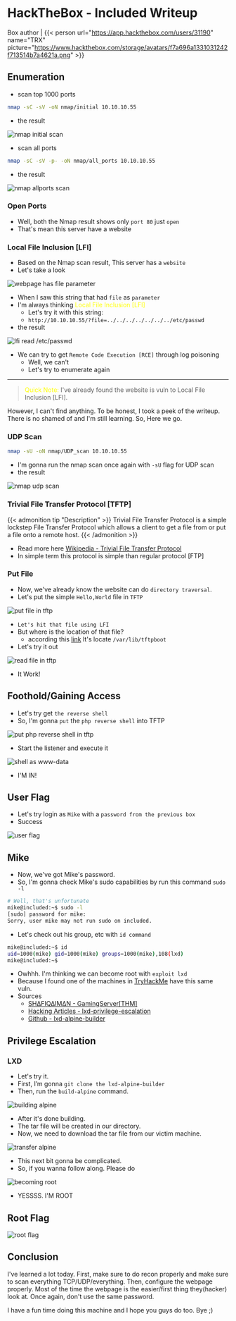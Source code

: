 # HackTheBox - Included Writeup


Box author | {{< person url="https://app.hackthebox.com/users/31190" name="TRX" picture="https://www.hackthebox.com/storage/avatars/f7a696a1331031242f713514b7a4621a.png" >}}

<!--more-->

## Enumeration

- scan top 1000 ports

```bash
nmap -sC -sV -oN nmap/initial 10.10.10.55
```
- the result

![nmap initial scan](nmap_1000.png "nmap initial scan")

- scan all ports

```bash
nmap -sC -sV -p- -oN nmap/all_ports 10.10.10.55
```

- the result

![nmap allports scan](nmap_all_ports.png "nmap allports scan")

### Open Ports
- Well, both the Nmap result shows only `port 80` just `open`
- That's mean this server have a website

### Local File Inclusion [LFI]
- Based on the Nmap scan result, This server has a `website`
- Let's take a look

![webpage has file parameter](test.png "webpage has file parameter")

- When I saw this string that had `file` as `parameter`
- I'm always thinking <font color="yellow">Local File Inclusion [LFI]</font>
  - Let's try it with this string:
  - `http://10.10.10.55/?file=../../../../../../../etc/passwd`
- the result

![lfi read /etc/passwd](lfi_passwd.png "lfi read /etc/passwd")

- We can try to get `Remote Code Execution [RCE]` through log poisoning
  - Well, we can't
  - Let's try to enumerate again


<hr>

> <font color='yellow'>Quick Note:</font> I've already found the website is vuln to Local File Inclusion \[LFI\].


However, I can't find anything. To be honest, I took a peek of the writeup. There is no shamed of and I'm still learning. So, Here we go.

### UDP Scan
```bash
nmap -sU -oN nmap/UDP_scan 10.10.10.55
```
- I'm gonna run the nmap scan once again with `-sU` flag for UDP scan
- the result

![nmap udp scan](nmap_udp.png "nmap udp scan")

### Trivial File Transfer Protocol [TFTP]
{{< admonition tip "Description" >}}
Trivial File Transfer Protocol is a simple lockstep File Transfer Protocol which allows a client to get a file from or put a file onto a remote host.
{{< /admonition >}}


- Read more here [Wikipedia - Trivial File Transfer Protocol](https://en.wikipedia.org/wiki/Trivial_File_Transfer_Protocol)
- In simple term this protocol is simple than regular protocol \[FTP\]

### Put File
- Now, we've already know the website can do `directory traversal`.
- Let's put the simple `Hello,World` file in `TFTP`

![put file in tftp](tftp_cli.png "put file in tftp")

- `Let's hit that file using LFI`
- But where is the location of that file?
	- according this [link](https://www.quora.com/Where-is-the-TFTP-directory-in-Linux?share=1) It's locate `/var/lib/tftpboot`
- Let's try it out

![read file in tftp](hello.png "read file in tftp")

- It Work!

## Foothold/Gaining Access

- Let's try get `the reverse shell`
- So, I'm gonna `put` the `php reverse shell` into TFTP 

![put php reverse shell in tftp](rs.png "put php reverse shell in tftp")

- Start the listener and execute it

![shell as www-data](nc.png "shell as www-data")

- I'M IN!

## User Flag
- Let's try login as `Mike` with a `password from the previous box`
- Success

![user flag](user.png "user flag")

## Mike
- Now, we've got Mike's password.
- So, I'm gonna check Mike's sudo capabilities by run this command `sudo -l`

```bash
# Well, that's unfortunate
mike@included:~$ sudo -l
[sudo] password for mike: 
Sorry, user mike may not run sudo on included.
```

- Let's check out his group, etc with `id command`

```bash
mike@included:~$ id
uid=1000(mike) gid=1000(mike) groups=1000(mike),108(lxd)
mike@included:~$ 
```

- Owhhh. I'm thinking we can become root with `exploit lxd`
- Because I found one of the machines in [TryHackMe](https://shafiqaiman.com/posts/thm/gaming_server/) have this same vuln.
- Sources
    - [SH∆FIQ∆IM∆N - GamingServer[THM]](https://shafiqaiman.com/posts/thm/gaming_server/)
    - [Hacking Articles - lxd-privilege-escalation](https://www.hackingarticles.in/lxd-privilege-escalation/)
    - [Github - lxd-alpine-builder](https://github.com/saghul/lxd-alpine-builder)

## Privilege Escalation
### LXD
- Let's try it.
- First, I’m gonna `git clone the lxd-alpine-builder`
- Then, run the `build-alpine` command.

![building alpine](alpine.png "building alpine")

- After it's done building.
- The tar file will be created in our directory.
- Now, we need to download the tar file from our victim machine.

![transfer alpine](upload.png "transfer alpine")

- This next bit gonna be complicated.
- So, if you wanna follow along. Please do

![becoming root](rokok.png "becoming root")

- YESSSS. I'M ROOT

## Root Flag
![root flag](root.png "root flag")

## Conclusion
I've learned a lot today. First, make sure to do recon properly and make sure to scan everything TCP/UDP/everything. Then, configure the webpage properly. Most of the time the webpage is the easier/first thing they(hacker) look at. Once again, don't use the same password.

I have a fun time doing this machine and I hope you guys do too. Bye ;)
